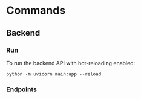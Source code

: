 # Commands

## Backend

### Run
To run the backend API with hot-reloading enabled:
```pwsh
python -m uvicorn main:app --reload
```

### Endpoints
